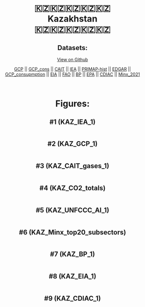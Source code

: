 
<center>
<h1 align="center">
🇰🇿🇰🇿🇰🇿🇰🇿🇰🇿
<br>
Kazakhstan
<br>
🇰🇿🇰🇿🇰🇿🇰🇿🇰🇿
</h1>
<h2>Datasets:</h2>
<p><a href="https://github.com/dquintani/Greenhouse-Data/tree/master/country_data/KAZ_Kazakhstan/data">View on Github</a>
<br></p><p><a href="data/KAZ_GCP.csv">GCP</a> || <a href="data/KAZ_GCP_cons.csv">GCP_cons</a> || <a href="data/KAZ_CAIT.csv">CAIT</a> || <a href="data/KAZ_IEA.csv">IEA</a> || <a href="data/KAZ_PRIMAP-hist.csv">PRIMAP-hist</a> || <a href="data/KAZ_EDGAR.csv">EDGAR</a> || <a href="data/KAZ_GCP_consupmption.csv">GCP_consupmption</a> || <a href="data/KAZ_EIA.csv">EIA</a> || <a href="data/KAZ_FAO.csv">FAO</a> || <a href="data/KAZ_BP.csv">BP</a> || <a href="data/KAZ_EPA.csv">EPA</a> || <a href="data/KAZ_CDIAC.csv">CDIAC</a> || <a href="data/KAZ_Minx_2021.csv">Minx_2021</a></p><p><br></p>
<h1>Figures:</h1><h2>#1 (KAZ_IEA_1)</h2>
<p><img alt="" src="figures/KAZ_IEA_1.png" /></p><h2>#2 (KAZ_GCP_1)</h2>
<p><img alt="" src="figures/KAZ_GCP_1.png" /></p><h2>#3 (KAZ_CAIT_gases_1)</h2>
<p><img alt="" src="figures/KAZ_CAIT_gases_1.png" /></p><h2>#4 (KAZ_CO2_totals)</h2>
<p><img alt="" src="figures/KAZ_CO2_totals.png" /></p><h2>#5 (KAZ_UNFCCC_AI_1)</h2>
<p><img alt="" src="figures/KAZ_UNFCCC_AI_1.png" /></p><h2>#6 (KAZ_Minx_top20_subsectors)</h2>
<p><img alt="" src="figures/KAZ_Minx_top20_subsectors.png" /></p><h2>#7 (KAZ_BP_1)</h2>
<p><img alt="" src="figures/KAZ_BP_1.png" /></p><h2>#8 (KAZ_EIA_1)</h2>
<p><img alt="" src="figures/KAZ_EIA_1.png" /></p><h2>#9 (KAZ_CDIAC_1)</h2>
<p><img alt="" src="figures/KAZ_CDIAC_1.png" /></p>